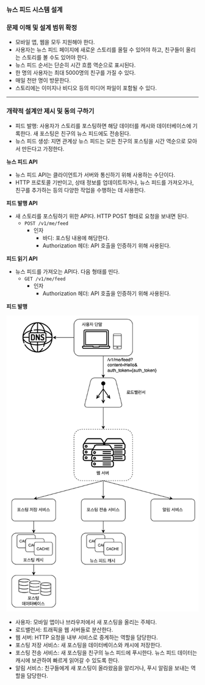 ### 뉴스 피드 시스템 설계

### 문제 이해 및 설계 범위 확정
* 모바일 앱, 웹을 모두 지원해야 한다.
* 사용자는 뉴스 피드 페이지에 새로운 스토리를 올릴 수 있어야 하고, 친구들이 올리는 스토리를 볼 수도 있어야 한다.
* 뉴스 피드 순서는 단순히 시간 흐름 역순으로 표시된다.
* 한 명의 사용자는 최대 5000명의 친구를 가질 수 있다.
* 매일 천만 명이 방문한다.
* 스토리에는 이미지나 비디오 등의 미디어 파일이 포함될 수 있다.

---

### 개략적 설계안 제시 및 동의 구하기
* 피드 발행: 사용자가 스토리를 포스팅하면 해당 데이터를 캐시와 데이터베이스에 기록한다. 새 포스팅은 친구의 뉴스 피드에도 전송된다.
* 뉴스 피드 생성: 지면 관계상 뉴스 피드는 모든 친구의 포스팅을 시간 역순으로 모아서 만든다고 가정한다.

**뉴스 피드 API**
* 뉴스 피드 API는 클라이언트가 서버와 통신하기 위해 사용하는 수단이다.
* HTTP 프로토콜 기반이고, 상태 정보를 업데이트하거나, 뉴스 피드를 가져오거나, 친구를 추가하는 등의 다양한 작업을 수행하는 데 사용한다.

**피드 발행 API**
* 새 스토리를 포스팅하기 위한 API다. HTTP POST 형태로 요청을 보내면 된다.
    * `POST /v1/me/feed`
      * 인자
        * 바디: 포스팅 내용에 해당한다.
        * Authorization 헤더: API 호출을 인증하기 위해 사용된다.

**피드 읽기 API**
* 뉴스 피드를 가져오는 API다. 다음 형태를 띤다.
  * `GET /v1/me/feed`
    * 인자
      * Authorization 헤더: API 호출을 인증하기 위해 사용된다.

**피드 발행**

![news](../../image/news-1.png)

* 사용자: 모바일 앱이나 브라우저에서 새 포스팅을 올리는 주체다.
* 로드밸런서: 트래픽을 웹 서버들로 분산한다.
* 웹 서버: HTTP 요청을 내부 서비스로 중계하는 역할을 담당한다.
* 포스팅 저장 서비스: 새 포스팅을 데이터베이스와 캐시에 저장한다.
* 포스팅 전송 서비스: 새 포스팅을 친구의 뉴스 피드에 푸시한다. 뉴스 피드 데이터는 캐시에 보관하여 빠르게 읽어갈 수 있도록 한다.
* 알림 서비스: 친구들에게 새 포스팅이 올라왔음을 알리거나, 푸시 알림을 보내는 역할을 담당한다.